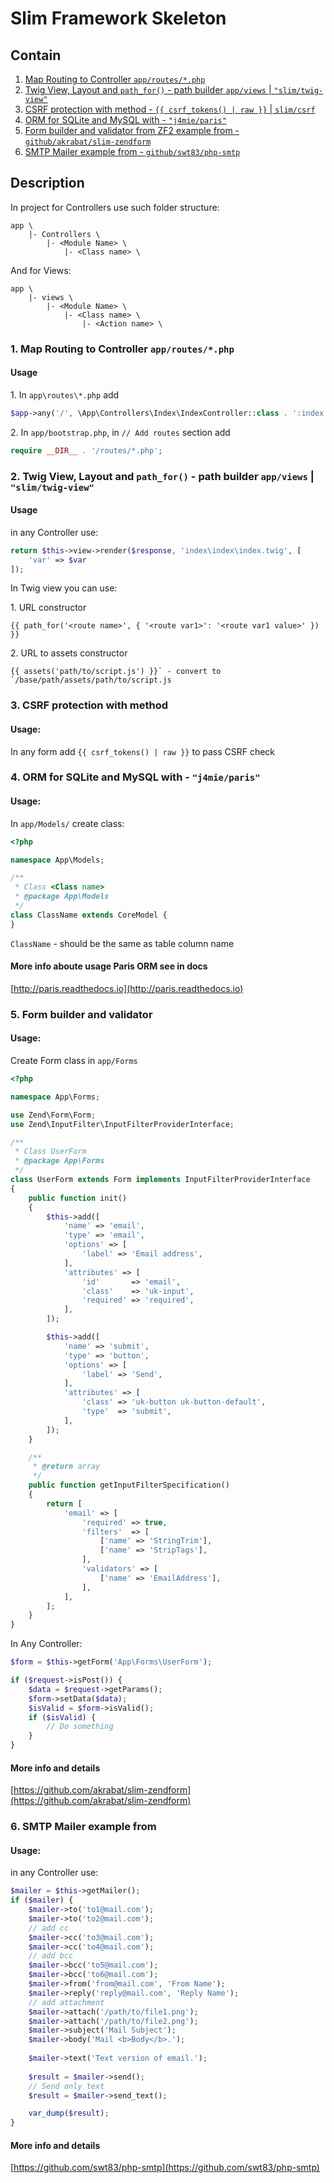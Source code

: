 # Slim Framework Skeleton

## Contain
1. [Map Routing to Controller `app/routes/*.php`](#1-map-routing-to-controller-approutesphp)
2. [Twig View, Layout and `path_for()` - path builder `app/views` | `"slim/twig-view"`](#2-twig-view-layout-and-path_for---path-builder-appviews--slimtwig-view)
3. [CSRF protection with method - `{{ csrf_tokens() | raw }}` | `slim/csrf`](#3-csrf-protection-with-method)
4. [ORM for SQLite and MySQL with - `"j4mie/paris"`](#4-orm-for-sqlite-and-mysql-with---j4mieparis)
5. [Form builder and validator from ZF2 example from - `github/akrabat/slim-zendform`](#5-form-builder-and-validator)
6. [SMTP Mailer example from - `github/swt83/php-smtp`](#6-smtp-mailer-example-from)

## Description
In project for Controllers use such folder structure:
```text
app \
    |- Controllers \
        |- <Module Name> \
            |- <Class name> \
```
And for Views:
```text
app \
    |- views \
        |- <Module Name> \
            |- <Class name> \
                |- <Action name> \
```

### 1. Map Routing to Controller `app/routes/*.php`
#### Usage
1\. In `app\routes\*.php` add

```php
$app->any('/', \App\Controllers\Index\IndexController::class . ':index')->setName('home');
```

2\. In `app/bootstrap.php`, in `// Add routes` section add

```php
require __DIR__ . '/routes/*.php';
```

### 2. Twig View, Layout and `path_for()` - path builder `app/views` | `"slim/twig-view"`
#### Usage
in any Controller use:
```php
return $this->view->render($response, 'index\index\index.twig', [
    'var' => $var
]);
```

In Twig view you can use:

1\. URL constructor

```twig
{{ path_for('<route name>', { '<route var1>': '<route var1 value>' }) }}
```

2\. URL to assets constructor
```twig
{{ assets('path/to/script.js') }}` - convert to `/base/path/assets/path/to/script.js
```

### 3. CSRF protection with method
#### Usage:
In any form add `{{ csrf_tokens() | raw }}` to pass CSRF check

### 4. ORM for SQLite and MySQL with - `"j4mie/paris"`
#### Usage:
In `app/Models/` create class:
```php
<?php

namespace App\Models;

/**
 * Class <Class name>
 * @package App\Models
 */
class ClassName extends CoreModel {
}
```

`ClassName` - should be the same as table column name

#### More info aboute usage Paris ORM see in docs
[http://paris.readthedocs.io](http://paris.readthedocs.io)

### 5. Form builder and validator
#### Usage:
Create Form class in `app/Forms`
```php
<?php

namespace App\Forms;

use Zend\Form\Form;
use Zend\InputFilter\InputFilterProviderInterface;

/**
 * Class UserForm
 * @package App\Forms
 */
class UserForm extends Form implements InputFilterProviderInterface
{
    public function init()
    {
        $this->add([
            'name' => 'email',
            'type' => 'email',
            'options' => [
                'label' => 'Email address',
            ],
            'attributes' => [
                'id'       => 'email',
                'class'    => 'uk-input',
                'required' => 'required',
            ],
        ]);

        $this->add([
            'name' => 'submit',
            'type' => 'button',
            'options' => [
                'label' => 'Send',
            ],
            'attributes' => [
                'class' => 'uk-button uk-button-default',
                'type'  => 'submit',
            ],
        ]);
    }

    /**
     * @return array
     */
    public function getInputFilterSpecification()
    {
        return [
            'email' => [
                'required' => true,
                'filters'  => [
                    ['name' => 'StringTrim'],
                    ['name' => 'StripTags'],
                ],
                'validators' => [
                    ['name' => 'EmailAddress'],
                ],
            ],
        ];
    }
}

```

In Any Controller:
```php
$form = $this->getForm('App\Forms\UserForm');

if ($request->isPost()) {
    $data = $request->getParams();
    $form->setData($data);
    $isValid = $form->isValid();
    if ($isValid) {
        // Do something
    }
}
```

#### More info and details
[https://github.com/akrabat/slim-zendform](https://github.com/akrabat/slim-zendform)

### 6. SMTP Mailer example from
#### Usage:
in any Controller use:
```php
$mailer = $this->getMailer();
if ($mailer) {
    $mailer->to('to1@mail.com');
    $mailer->to('to2@mail.com');
    // add cc
    $mailer->cc('to3@mail.com');
    $mailer->cc('to4@mail.com');
    // add bcc
    $mailer->bcc('to5@mail.com');
    $mailer->bcc('to6@mail.com');
    $mailer->from('from@mail.com', 'From Name');
    $mailer->reply('reply@mail.com', 'Reply Name');
    // add attachment
    $mailer->attach('/path/to/file1.png');
    $mailer->attach('/path/to/file2.png');
    $mailer->subject('Mail Subject');
    $mailer->body('Mail <b>Body</b>.');
    
    $mailer->text('Text version of email.');
    
    $result = $mailer->send();
    // Send only text
    $result = $mailer->send_text();

    var_dump($result);
}
```

#### More info and details
[https://github.com/swt83/php-smtp](https://github.com/swt83/php-smtp)